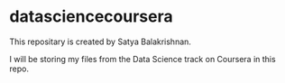 datasciencecoursera
===================

This repositary is created by Satya Balakrishnan.

I will be storing my files from the Data Science track on Coursera in this repo.
